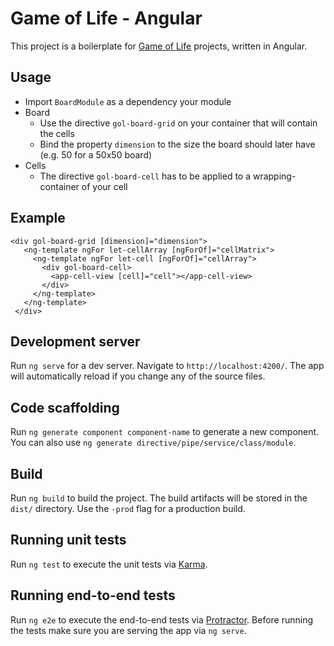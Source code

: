 # Game of Life - Angular

This project is a boilerplate for [Game of Life](https://en.wikipedia.org/wiki/Conway%27s_Game_of_Life) projects, written in Angular.

## Usage

* Import `BoardModule` as a dependency your module
* Board
  * Use the directive `gol-board-grid` on your container that will contain the cells
  * Bind the property `dimension` to the size the board should later have (e.g. 50 for a 50x50 board)
* Cells
  * The directive `gol-board-cell` has to be applied to a wrapping-container of your cell

## Example

```
<div gol-board-grid [dimension]="dimension">
   <ng-template ngFor let-cellArray [ngForOf]="cellMatrix">
     <ng-template ngFor let-cell [ngForOf]="cellArray">
       <div gol-board-cell>
         <app-cell-view [cell]="cell"></app-cell-view>
       </div>
     </ng-template>
   </ng-template>
 </div>
 ```

## Development server

Run `ng serve` for a dev server. Navigate to `http://localhost:4200/`. The app will automatically reload if you change any of the source files.

## Code scaffolding

Run `ng generate component component-name` to generate a new component. You can also use `ng generate directive/pipe/service/class/module`.

## Build

Run `ng build` to build the project. The build artifacts will be stored in the `dist/` directory. Use the `-prod` flag for a production build.

## Running unit tests

Run `ng test` to execute the unit tests via [Karma](https://karma-runner.github.io).

## Running end-to-end tests

Run `ng e2e` to execute the end-to-end tests via [Protractor](http://www.protractortest.org/).
Before running the tests make sure you are serving the app via `ng serve`.
